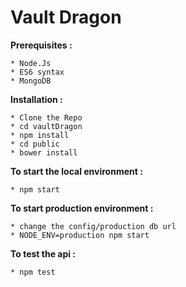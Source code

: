# Vault Dragon

**Prerequisites :**

    * Node.Js
    * ES6 syntax
    * MongoDB

**Installation :**

    * Clone the Repo
    * cd vaultDragon
    * npm install
    * cd public
    * bower install

**To start the local environment :**

    * npm start

**To start production environment :**

    * change the config/production db url
    * NODE_ENV=production npm start

**To test the api :**

    * npm test
